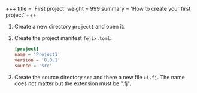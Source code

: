 +++
title = 'First project'
weight = 999
summary = 'How to create your first project'
+++

1. Create a new directory `project1` and open it.

2. Create the project manifest `fejix.toml`:

    ```toml
    [project]
    name = 'Project1'
    version = '0.0.1'
    source = 'src'
    ```

3. Create the source directory `src` and there a new file `ui.fj`. The name does not matter but the extension must be ".fj".